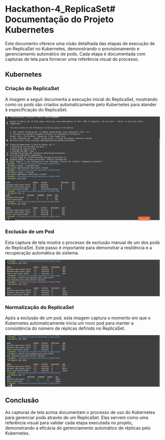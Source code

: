 # Hackathon-4_ReplicaSet# Documentação do Projeto Kubernetes

Este documento oferece uma visão detalhada das etapas de execução de um ReplicaSet no Kubernetes, demonstrando o provisionamento e gerenciamento automático de pods. Cada etapa é documentada com capturas de tela para fornecer uma referência visual do processo.

## Kubernetes

### Criação do ReplicaSet

A imagem a seguir documenta a execução inicial do ReplicaSet, mostrando como os pods são criados automaticamente pelo Kubernetes para atender à especificação do ReplicaSet.

![Execução do ReplicaSet](replicaset-init.png)

### Exclusão de um Pod

Esta captura de tela mostra o processo de exclusão manual de um dos pods do ReplicaSet. Este passo é importante para demonstrar a resiliência e a recuperação automática do sistema.

![Exclusão de um Pod](pod-delete.png)

### Normalização do ReplicaSet

Após a exclusão de um pod, esta imagem captura o momento em que o Kubernetes automaticamente inicia um novo pod para manter a consistência do número de réplicas definido no ReplicaSet.

![Normalização do ReplicaSet](replicaset-normalization.png)

## Conclusão

As capturas de tela acima documentam o processo de uso do Kubernetes para gerenciar pods através de um ReplicaSet. Elas servem como uma referência visual para validar cada etapa executada no projeto, demonstrando a eficácia do gerenciamento automático de réplicas pelo Kubernetes.